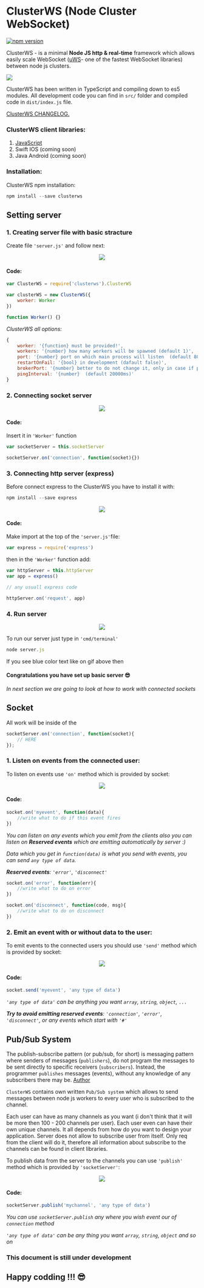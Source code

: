 # ClusterWS (Node Cluster WebSocket)

[![npm version](https://badge.fury.io/js/clusterws.svg)](https://badge.fury.io/js/clusterws)

ClusterWS - is a minimal **Node JS http & real-time** framework which allows easily scale WebSocket ([uWS](https://github.com/uNetworking/uWebSockets)- one of the fastest WebSocket libraries) between node js clusters.

![](https://u.cubeupload.com/goriunovd/6cdmain.gif)

ClusterWS has been written in TypeScript and compiling down to es5 modules. All development code you can find in `src/` folder and compiled code in `dist/index.js` file.

[ClusterWS CHANGELOG.](./information/CHANGELOG.md)

### ClusterWS client libraries:

1. [JavaScript](https://github.com/goriunov/ClusterWS-Client-JS)
2. Swift IOS (coming soon)
3. Java Android (coming soon)

### Installation:

ClusterWS npm installation: 

```js
npm install --save clusterws
```

## Setting server

### 1. Creating server file with basic stracture

Create file `'server.js'` and follow next: 

<div style="text-align:center"><img  src ="https://u.cubeupload.com/goriunovd/server1.gif"></div>

#### **Code:**

```js
var ClusterWS = require('clusterws').ClusterWS

var clusterWS = new ClusterWS({
    worker: Worker
})

function Worker() {}
```

*ClusterWS all options:*

```js
{
    worker: '{function} must be provided!',
    workers: '{number} how many workers will be spawned (default 1)',
    port: '{number} port on which main process will listen  (default 80)',
    restartOnFail: '{bool} in development (dafault false)',
    brokerPort: '{number} better to do not change it, only in case if port already in use (default 9346)',
    pingInterval: '{number}  (default 20000ms)'
}
```

### 2. Connecting socket server

<div style="text-align:center"><img  src ="https://u.cubeupload.com/goriunovd/server2.gif"></div>

#### **Code:**

Insert it in `'Worker'` function

```js
var socketServer = this.socketServer

socketServer.on('connection', function(socket){})
```

### 3. Connecting http server (express)

Before connect express to the ClusterWS you have to install it with: 

```js
npm install --save express
```

<div style="text-align:center"><img  src ="https://u.cubeupload.com/goriunovd/server3.gif"></div>

#### **Code:**

Make import at the top of the `'server.js'`file:

```js
var express = require('express')
```

then in the `'Worker'` function add:

```js
var httpServer = this.httpServer
var app = express()

// any usuall express code 

httpServer.on('request', app)

```

### 4. Run server

<div style="text-align:center"><img  src ="https://u.cubeupload.com/goriunovd/server4.gif"></div>

To run our server just type in `'cmd/terminal'`

```js
node server.js
```

If you see blue color text like on gif above then

#### Congratulations you have set up basic server :sunglasses:

*In next section we are going to look at how to work with connected sockets*

## Socket

All work will be inside of the 

```js 
socketServer.on('connection', function(socket){
    // HERE  
});
```

### 1. Listen on events from the connected user:

To listen on events use `'on'` method which is provided by socket:

<div style="text-align:center"><img  src ="https://u.cubeupload.com/goriunovd/server5.gif"></div>

#### **Code:**

```js
socket.on('myevent', function(data){
    //write what to do if this event fires
})
```

*You can listen on any events which you emit from the clients also you can listen on **Reserved events** which are emitting automatically by server :)*

*Data which you get in `function(data)` is what you send with events, you can send `any type of data`.*

***Reserved events**: `'error'`, `'disconnect'`*

```js
socket.on('error', function(err){
    //write what to do on error
})

socket.on('disconnect', function(code, msg){
    //write what to do on disconnect
})
```

### 2. Emit an event with or without data to the user:

To emit events to the connected users you should use `'send'` method which is provided by socket:

<div style="text-align:center"><img  src ="https://u.cubeupload.com/goriunovd/server6.gif"></div>

#### **Code:**

```js
socket.send('myevent', 'any type of data')
```

*`'any type of data'` can be anything you want `array`, `string`, `object`, `...`*

***Try to avoid emitting reserved events**: `'connection'`, `'error'`, `'disconnect'`, or any events which start with `'#'`*

## Pub/Sub System

The publish-subscribe pattern (or pub/sub, for short) is messaging pattern where senders of messages (`publishers`), do not program the messages to be sent directly to specific receivers (`subscribers`). Instead, the programmer `publishes` messages (events), without any knowledge of any subscribers there may be. [Author](https://www.toptal.com/ruby-on-rails/the-publish-subscribe-pattern-on-rails)

`ClusterWS` contains own written `Pub/Sub system` which allows to send messages between node js workers to every user who is subscribed to the channel.

Each user can have as many channels as you want (i don't think that it will be more then 100 - 200 channels per user). Each user even can have their own unique channels. It all depends from how do you want to design your application. Server does not allow to subscribe user from itself. Only req from the client will do it, therefore all information about subscribe to the channels can be found in client libraries.


To publish data from the server to the channels you can use `'publish'` method which is provided by `'socketServer'`:

<div style="text-align:center"><img  src ="https://u.cubeupload.com/goriunovd/server7.gif"></div>

#### **Code:**

```js
socketServer.publish('mychannel', 'any type of data')
```

*You can use `socketServer.publish` any where you wish event our of `connection` method*

*`'any type of data'` can be any thing you want `array`, `string`, `object` and so on*

### This document is still under development

## Happy codding !!! :sunglasses:



